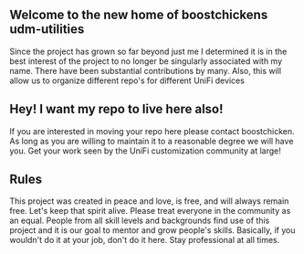 ## Welcome to the new home of boostchickens udm-utilities

Since the project has grown so far beyond just me I determined it is in the best interest of the project to no longer be singularly associated with my name.  There have been substantial contributions by many.  Also, this will allow us to organize different repo's for different UniFi devices

## Hey! I want my repo to live here also!

If you are interested in moving your repo here please contact boostchicken.  As long as you are willing to maintain it to a reasonable degree we will have you.  Get your work seen by the UniFi customization community at large!


## Rules

This project was created in peace and love, is free, and will always remain free. Let's keep that spirit alive.  Please treat everyone in the community as an equal. People from all skill levels and backgrounds find use of this project and it is our goal to mentor and grow people's skills.  Basically, if you wouldn't do it at your job, don't do it here. Stay professional at all times.

<!--

**Here are some ideas to get you started:**

🙋‍♀️ A short introduction - what is your organization all about?
🌈 Contribution guidelines - how can the community get involved?
👩‍💻 Useful resources - where can the community find your docs? Is there anything else the community should know?
🍿 Fun facts - what does your team eat for breakfast?
🧙 Remember, you can do mighty things with the power of [Markdown](https://docs.github.com/github/writing-on-github/getting-started-with-writing-and-formatting-on-github/basic-writing-and-formatting-syntax)
-->
